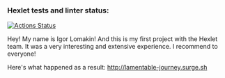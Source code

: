 ### Hexlet tests and linter status:
[![Actions Status](https://github.com/CoinerLo/layout-designer-project-lvl1/workflows/hexlet-check/badge.svg)](https://github.com/CoinerLo/layout-designer-project-lvl1/actions)


Hey! My name is Igor Lomakin! And this is my first project with the Hexlet team. It was a very interesting and extensive experience. I recommend to everyone!


Here's what happened as a result: http://lamentable-journey.surge.sh
